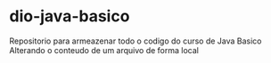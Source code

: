 # dio-java-basico
Repositorio para armeazenar todo o codigo do curso de Java Basico
Alterando o conteudo de um arquivo de forma local